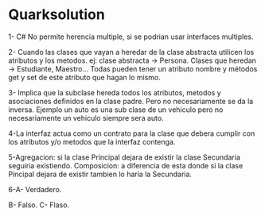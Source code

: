 # Quarksolution

1- C# No permite herencia multiple, si se podrian usar interfaces multiples.  

2- Cuando las clases que vayan a heredar de la clase abstracta utilicen los atributos y los metodos.
   ej: clase abstracta -> Persona. Clases que heredan -> Estudiante, Maestro... Todas pueden tener un atributo nombre y métodos get y set de este atributo que hagan lo mismo.  
   
3- Implica que la subclase hereda todos los atributos, metodos y asociaciones definidos en la clase padre. Pero no necesariamente se da la inversa. Ejemplo un auto es una sub clase de un vehiculo pero no necesariamente un vehiculo siempre sera auto.  

4-La interfaz actua como un contrato para la clase que debera cumplir con los atributos y/o metodos que la interfaz contenga.  

5-Agregacion: si la clase Principal dejara de existir la clase Secundaria seguiria existiendo.
  Composicion: a diferencia de esta donde si la clase Pincipal dejara de existir tambien lo haria la Secundaria.  
  
6-A- Verdadero.  

  B- Falso. 
  C- Flaso.
